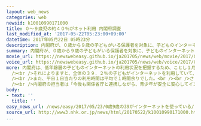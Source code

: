 ```yaml
---
layout: web_news
categories: web
newsid: k10010990171000
title: ０～９歳児の約４０％がネット利用 内閣府調査
last_modified_at: '2017-05-22T05:23:00+09:00'
datetime: 2017年05月22日 05時23分
description: 内閣府が、０歳から９歳の子どもがいる保護者を対象に、子どものインターネットの利用状況を初めて調査した結果、全体のおよそ４０％の子どもがインターネットを利用していて、平日１日当たりの利用時間は平均で１時間余りに上ることがわかりました。
summary: 内閣府が、０歳から９歳の子どもがいる保護者を対象に、子どものインターネットの利用状況を初めて調査した結果、全体のおよそ４０％の子どもがインターネットを利用していて、平日１日当たりの利用時間は平均で１時間余りに上ることがわかりました。
movie_url: https://newswebeasy.github.io/ja201705/news/web/movie/2017/05/23/k10010990171000.mp4
voice_url: https://newswebeasy.github.io/ja201705/news/web/voice/2017/05/23/k10010990171000.mp3
more: 内閣府は、低年齢層の子どものインターネットの利用状況を把握するため、ことし１月、０歳から９歳の子どもがいる保護者２０００人を対象に初めて調査を行い、１５５０人から回答を得ました。<br
  /><br />それによりますと、全体の３９．２％の子どもがインターネットを利用していて、０歳児で３．１％、２歳児で２８．２％、５歳児で３６．８％、９歳児で６５．８％などと、年齢が上がるにつれて利用する割合が増えていました。<br
  /><br />また、平日１日当たりの利用時間は平均で１時間余りでした。<br /><br />さらに、トラブルを経験したことがあるか尋ねたところ、「注意してもインターネットをやめない」が２４．２％、「子どもがパスワードを解除した」が７．４％、「不適切なサイトにアクセスした」が３．６％などという結果になりました。<br
  /><br />内閣府の担当者は「今後も関係省庁と連携しながら、青少年が安全に安心してインターネットを利用できる環境の整備に努めたい」と話しています。
body:
- text: ''
  title: ''
easy_news_url: /news/easy/2017/05/23/0歳9歳の39がインターネットを使っている/
source_url: http://www3.nhk.or.jp/news/html/20170522/k10010990171000.html
...
```

